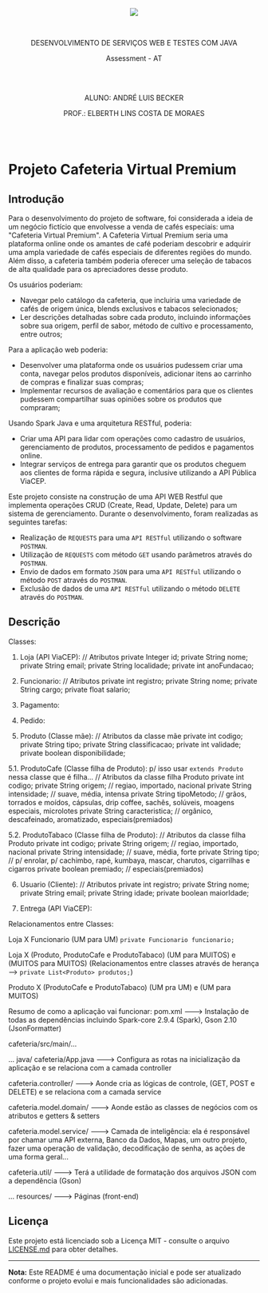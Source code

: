 <p align="center">
  <img src="https://github.com/andrebecker84/AppWebASPNETcoreTP2/assets/39974878/2c3a2ab1-5789-47d3-ade6-e300e2b8af69">
</p>
<br>

<p align="center">DESENVOLVIMENTO DE SERVIÇOS WEB E TESTES COM JAVA</p>

<p align="center">Assessment - AT</p>
<br><br>

<p align="center">ALUNO: ANDRÉ LUIS BECKER</p>
<p align="center">PROF.: ELBERTH LINS COSTA DE MORAES</p>
<br><br>

# Projeto Cafeteria Virtual Premium

## Introdução

Para o desenvolvimento do projeto de software, foi considerada a ideia de um negócio fictício que envolvesse a venda de cafés especiais: uma "Cafeteria Virtual Premium". 
A Cafeteria Virtual Premium seria uma plataforma online onde os amantes de café poderiam descobrir e adquirir uma ampla variedade de cafés especiais de diferentes regiões do mundo. Além disso, a cafeteria também poderia oferecer uma seleção de tabacos de alta qualidade para os apreciadores desse produto.

Os usuários poderiam:
-	Navegar pelo catálogo da cafeteria, que incluiria uma variedade de cafés de origem única, blends exclusivos e tabacos selecionados;
-	Ler descrições detalhadas sobre cada produto, incluindo informações sobre sua origem, perfil de sabor, método de cultivo e processamento, entre outros;

Para a aplicação web poderia:
-	Desenvolver uma plataforma onde os usuários pudessem criar uma conta, navegar pelos produtos disponíveis, adicionar itens ao carrinho de compras e finalizar suas compras;
-	Implementar recursos de avaliação e comentários para que os clientes pudessem compartilhar suas opiniões sobre os produtos que compraram;

Usando Spark Java e uma arquitetura RESTful, poderia:
-	Criar uma API para lidar com operações como cadastro de usuários, gerenciamento de produtos, processamento de pedidos e pagamentos online.
-	Integrar serviços de entrega para garantir que os produtos cheguem aos clientes de forma rápida e segura, inclusive utilizando a API Pública ViaCEP.

Este projeto consiste na construção de uma API WEB Restful que implementa operações CRUD (Create, Read, Update, Delete) para um sistema de gerenciamento. Durante o desenvolvimento, foram realizadas as seguintes tarefas:

- Realização de `REQUESTS` para uma `API RESTful` utilizando o software `POSTMAN`.
- Utilização de `REQUESTS` com método `GET` usando parâmetros através do `POSTMAN`.
- Envio de dados em formato `JSON` para uma `API RESTful` utilizando o método `POST` através do `POSTMAN`.
- Exclusão de dados de uma `API RESTful` utilizando o método `DELETE` através do `POSTMAN`.

## Descrição

 Classes:

1. Loja (API ViaCEP):
	// Atributos
		private Integer id;
		private String nome;
		private String email;
		private String localidade;
		private int anoFundacao;


2. Funcionario:
	// Atributos
		private int registro;
		private String nome;
		private String cargo;
		private float salario;


3. Pagamento:
4. Pedido:

5. Produto (Classe mãe):
	// Atributos da classe mãe
		private int codigo;
		private String tipo;
		private String classificacao;
		private int validade;
		private boolean disponibilidade;

5.1. ProdutoCafe (Classe filha de Produto): p/ isso usar `extends Produto` nessa classe que é filha...
	// Atributos da classe filha Produto
		private int codigo;
		private String origem;         // regiao, importado, nacional
		private String intensidade;    // suave, média, intensa
		private String tipoMetodo;     // grãos, torrados e moídos, cápsulas, drip coffee, sachês, solúveis, moagens especiais, microlotes
		private String caracteristica; // orgânico, descafeinado, aromatizado, especiais(premiados)

5.2. ProdutoTabaco (Classe filha de Produto):
	// Atributos da classe filha Produto
		private int codigo;
		private String origem;         // regiao, importado, nacional
		private String intensidade;    // suave, média, forte
		private String tipo;           // p/ enrolar, p/ cachimbo, rapé, kumbaya, mascar, charutos, cigarrilhas e cigarros
		private boolean premiado;      // especiais(premiados)

6. Usuario (Cliente):
	// Atributos
		private int registro;
		private String nome;
		private String email;
		private String idade;
		private boolean maiorIdade;

7. Entrega (API ViaCEP):




Relacionamentos entre Classes:

Loja X Funcionario (UM para UM) `private Funcionario funcionario;`

Loja X (Produto, ProdutoCafe e ProdutoTabaco) (UM para MUITOS) e (MUITOS para MUITOS) 
(Relacionamentos entre classes através de herança --> `private List<Produto> produtos;`)

Produto X (ProdutoCafe e ProdutoTabaco) (UM pra UM) e (UM para MUITOS)


Resumo de como a aplicação vai funcionar:
pom.xml                  ---> Instalação de todas as dependências incluindo Spark-core 2.9.4 (Spark), Gson 2.10 (JsonFormatter)

cafeteria/src/main/...

... java/
cafeteria/App.java       ---> Configura as rotas na inicialização da aplicação e se relaciona com a camada controller

cafeteria.controller/    ---> Aonde cria as lógicas de controle, (GET, POST e DELETE) e se relaciona com a camada service

cafeteria.model.domain/  ---> Aonde estão as classes de negócios com os atributos e getters & setters

cafeteria.model.service/ ---> Camada de inteligência: ela é responsável por chamar uma API externa, Banco da Dados, Mapas, um outro projeto, fazer uma operação de validação, decodificação de senha, as ações de uma forma geral...

cafeteria.util/          ---> Terá a utilidade de formatação dos arquivos JSON com a dependência (Gson)

... resources/           ---> Páginas (front-end)

## Licença

Este projeto está licenciado sob a Licença MIT - consulte o arquivo [LICENSE.md](LICENSE.md) para obter detalhes.

---
**Nota:** Este README é uma documentação inicial e pode ser atualizado conforme o projeto evolui e mais funcionalidades são adicionadas.

